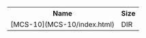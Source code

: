 <table>
<tr><th>Name</th><th>Size</th></tr>
<tr><td>
[MCS-10](MCS-10/index.html)
</td><td>DIR</td></tr>
</table>
